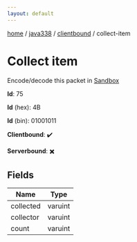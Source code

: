 ```yaml
---
layout: default
---
```


[home](/)  /  [java338](/protocol/java338)  /  [clientbound](/protocol/java338/clientbound)  /  collect-item

# Collect item

Encode/decode this packet in [Sandbox](../../../sandbox/java338#Clientbound.CollectItem)

**Id**: 75

**Id** (hex): 4B

**Id** (bin): 01001011

**Clientbound**: ✔️

**Serverbound**: ✖️

## Fields

Name | Type
---|---
collected | varuint
collector | varuint
count | varuint
